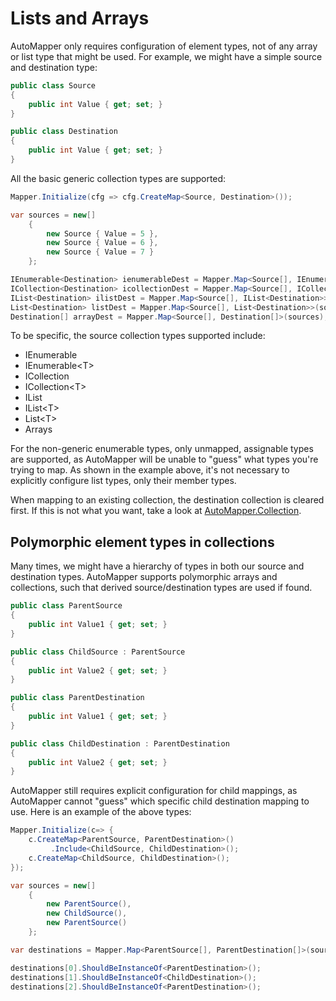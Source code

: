 # Lists and Arrays

AutoMapper only requires configuration of element types, not of any array or list type that might be used.  For example, we might have a simple source and destination type:

```c#
public class Source
{
	public int Value { get; set; }
}

public class Destination
{
	public int Value { get; set; }
}
```

All the basic generic collection types are supported:

```c#
Mapper.Initialize(cfg => cfg.CreateMap<Source, Destination>());

var sources = new[]
	{
		new Source { Value = 5 },
		new Source { Value = 6 },
		new Source { Value = 7 }
	};

IEnumerable<Destination> ienumerableDest = Mapper.Map<Source[], IEnumerable<Destination>>(sources);
ICollection<Destination> icollectionDest = Mapper.Map<Source[], ICollection<Destination>>(sources);
IList<Destination> ilistDest = Mapper.Map<Source[], IList<Destination>>(sources);
List<Destination> listDest = Mapper.Map<Source[], List<Destination>>(sources);
Destination[] arrayDest = Mapper.Map<Source[], Destination[]>(sources);
```

To be specific, the source collection types supported include:

* IEnumerable
* IEnumerable\<T\>
* ICollection
* ICollection\<T\>
* IList
* IList\<T\>
* List\<T\>
* Arrays

For the non-generic enumerable types, only unmapped, assignable types are supported, as AutoMapper will be unable to "guess" what types you're trying to map.  As shown in the example above, it's not necessary to explicitly configure list types, only their member types.

When mapping to an existing collection, the destination collection is cleared first. If this is not what you want, take a look at [AutoMapper.Collection](https://github.com/AutoMapper/AutoMapper.Collection).

## Polymorphic element types in collections

Many times, we might have a hierarchy of types in both our source and destination types.  AutoMapper supports polymorphic arrays and collections, such that derived source/destination types are used if found.

```c#
public class ParentSource
{
	public int Value1 { get; set; }
}

public class ChildSource : ParentSource
{
	public int Value2 { get; set; }
}

public class ParentDestination
{
	public int Value1 { get; set; }
}

public class ChildDestination : ParentDestination
{
	public int Value2 { get; set; }
}
```

AutoMapper still requires explicit configuration for child mappings, as AutoMapper cannot "guess" which specific child destination mapping to use.  Here is an example of the above types:

```c#
Mapper.Initialize(c=> {
    c.CreateMap<ParentSource, ParentDestination>()
	     .Include<ChildSource, ChildDestination>();
    c.CreateMap<ChildSource, ChildDestination>();
});

var sources = new[]
	{
		new ParentSource(),
		new ChildSource(),
		new ParentSource()
	};

var destinations = Mapper.Map<ParentSource[], ParentDestination[]>(sources);

destinations[0].ShouldBeInstanceOf<ParentDestination>();
destinations[1].ShouldBeInstanceOf<ChildDestination>();
destinations[2].ShouldBeInstanceOf<ParentDestination>();
```

